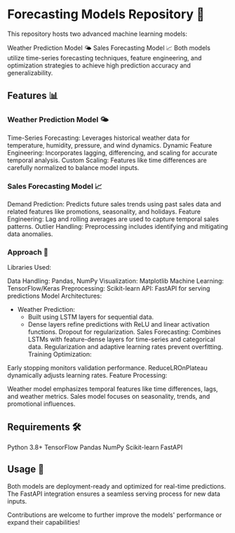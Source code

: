 # Forecasting Models Repository 🌟
This repository hosts two advanced machine learning models:

Weather Prediction Model 🌤️
Sales Forecasting Model 📈
Both models utilize time-series forecasting techniques, feature engineering, and optimization strategies to achieve high prediction accuracy and generalizability.

## Features 📊
### Weather Prediction Model 🌤️
Time-Series Forecasting: Leverages historical weather data for temperature, humidity, pressure, and wind dynamics.
Dynamic Feature Engineering: Incorporates lagging, differencing, and scaling for accurate temporal analysis.
Custom Scaling: Features like time differences are carefully normalized to balance model inputs.
### Sales Forecasting Model 📈
Demand Prediction: Predicts future sales trends using past sales data and related features like promotions, seasonality, and holidays.
Feature Engineering: Lag and rolling averages are used to capture temporal sales patterns.
Outlier Handling: Preprocessing includes identifying and mitigating data anomalies.
### Approach 🧠
Libraries Used:

Data Handling: Pandas, NumPy
Visualization: Matplotlib
Machine Learning: TensorFlow/Keras
Preprocessing: Scikit-learn
API: FastAPI for serving predictions
Model Architectures:

 * Weather Prediction:
   * Built using LSTM layers for sequential data.
   * Dense layers refine predictions with ReLU and linear activation functions.
Dropout for regularization.
Sales Forecasting:
Combines LSTMs with feature-dense layers for time-series and categorical data.
Regularization and adaptive learning rates prevent overfitting.
Training Optimization:

Early stopping monitors validation performance.
ReduceLROnPlateau dynamically adjusts learning rates.
Feature Processing:

Weather model emphasizes temporal features like time differences, lags, and weather metrics.
Sales model focuses on seasonality, trends, and promotional influences.
## Requirements 🛠️
Python 3.8+
TensorFlow
Pandas
NumPy
Scikit-learn
FastAPI
## Usage 🚀
Both models are deployment-ready and optimized for real-time predictions. The FastAPI integration ensures a seamless serving process for new data inputs.

Contributions are welcome to further improve the models' performance or expand their capabilities!
